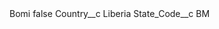 <?xml version="1.0" encoding="UTF-8"?>
<CustomMetadata xmlns="http://soap.sforce.com/2006/04/metadata" xmlns:xsi="http://www.w3.org/2001/XMLSchema-instance" xmlns:xsd="http://www.w3.org/2001/XMLSchema">
    <label>Bomi</label>
    <protected>false</protected>
    <values>
        <field>Country__c</field>
        <value xsi:type="xsd:string">Liberia</value>
    </values>
    <values>
        <field>State_Code__c</field>
        <value xsi:type="xsd:string">BM</value>
    </values>
</CustomMetadata>
